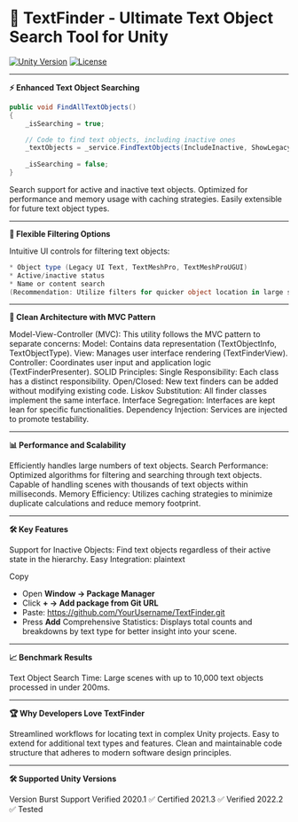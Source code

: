 # 🚀 TextFinder - Ultimate Text Object Search Tool for Unity
<a href="https://unity.com/"><img src="https://img.shields.io/badge/Unity-2020.1+-black.svg?style=flat&logo=unity" alt="Unity Version"></a>
<a href="https://github.com/VodVas/AdvancedMeshCombiner/blob/main/LICENSE"><img src="https://img.shields.io/github/license/VodVas/AdvancedMeshCombiner" alt="License"></a>

---

**⚡ Enhanced Text Object Searching**
```csharp
public void FindAllTextObjects()
{
    _isSearching = true;

    // Code to find text objects, including inactive ones
    _textObjects = _service.FindTextObjects(IncludeInactive, ShowLegacyText, ShowTMP, ShowTMPUI).ToList();
    
    _isSearching = false; 
}
```
Search support for active and inactive text objects.
Optimized for performance and memory usage with caching strategies.
Easily extensible for future text object types.
___
**🧩 Flexible Filtering Options**

Intuitive UI controls for filtering text objects:
```csharp
* Object type (Legacy UI Text, TextMeshPro, TextMeshProUGUI)
* Active/inactive status
* Name or content search
(Recommendation: Utilize filters for quicker object location in large scenes)
```
___
**🌟 Clean Architecture with MVC Pattern**

Model-View-Controller (MVC): This utility follows the MVC pattern to separate concerns:
Model: Contains data representation (TextObjectInfo, TextObjectType).
View: Manages user interface rendering (TextFinderView).
Controller: Coordinates user input and application logic (TextFinderPresenter).
SOLID Principles:
Single Responsibility: Each class has a distinct responsibility.
Open/Closed: New text finders can be added without modifying existing code.
Liskov Substitution: All finder classes implement the same interface.
Interface Segregation: Interfaces are kept lean for specific functionalities.
Dependency Injection: Services are injected to promote testability.
___
**📊 Performance and Scalability**

Efficiently handles large numbers of text objects.
Search Performance:
Optimized algorithms for filtering and searching through text objects.
Capable of handling scenes with thousands of text objects within milliseconds.
Memory Efficiency:
Utilizes caching strategies to minimize duplicate calculations and reduce memory footprint.
___
**🛠️ Key Features**

Support for Inactive Objects: Find text objects regardless of their active state in the hierarchy.
Easy Integration:
plaintext

Copy
- Open **Window → Package Manager**
- Click **+ → Add package from Git URL**
- Paste: https://github.com/YourUsername/TextFinder.git
- Press **Add**
Comprehensive Statistics: Displays total counts and breakdowns by text type for better insight into your scene.
___
**📈 Benchmark Results**

Text Object Search Time:
Large scenes with up to 10,000 text objects processed in under 200ms.
___
**🏆 Why Developers Love TextFinder**

Streamlined workflows for locating text in complex Unity projects.
Easy to extend for additional text types and features.
Clean and maintainable code structure that adheres to modern software design principles.
___
**🛠️ Supported Unity Versions**

Version	Burst Support	Verified
2020.1	✅	Certified
2021.3	✅	Verified
2022.2	✅	Tested
